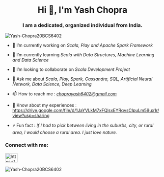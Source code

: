 <h1 align="center">Hi 👋, I'm Yash Chopra</h1>
<h3 align="center">I am a dedicated, organized individual from India.</h3>

<p align="left"> <img src="https://komarev.com/ghpvc/?username=Yash-Chopra20BCS6402&label=Profile%20views&color=0e75b6&style=flat" alt="Yash-Chopra20BCS6402" /> </p>

- 🔭 I’m currently working on *Scala, Play and Apache Spark Framework*

- 🌱 I’m currently learning *Scala with Data Structures, Machine Learning and Data Science*

- 👯 I’m looking to collaborate on *Scala Development Project*

- 💬 Ask me about *Scala, Play, Spark, Cassandra, SQL, Artificial Neural Network, Data Science, Deep Learning*

- 📫 How to reach me : *choprayash6402@gmail.com*

- 📄 Know about my experiences : https://drive.google.com/file/d/1JaYVLkM7xFQlsxEYRqvsCIpuLm59ux1r/view?usp=sharing

- ⚡ Fun fact : *If I had to pick between living in the suburbs, city, or rural area, I would choose a rural area. I just love nature.*

<h3 align="left">Connect with me:</h3>
<p align="left">
<a href="https://www.linkedin.com/in/yash-chopra-608014231/" target="blank"><img align="center" src="https://raw.githubusercontent.com/rahuldkjain/github-profile-readme-generator/master/src/images/icons/Social/linked-in-alt.svg" alt="https://www.linkedin.com/in/yash-chopra-608014231/" height="30" width="40" /></a>
</p>

<p><img align="center" src="https://github-readme-streak-stats.herokuapp.com/?user=Yash-Chopra20BCS6402&" alt="Yash-Chopra20BCS6402" /></p>
